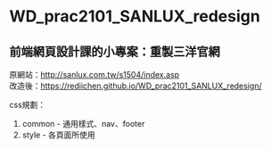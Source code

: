 # WD_prac2101_SANLUX_redesign
前端網頁設計課的小專案：重製三洋官網
---
原網站：http://sanlux.com.tw/s1504/index.asp <br>
改造後：https://rediichen.github.io/WD_prac2101_SANLUX_redesign/ <br>

css規劃：
1. common - 通用樣式、nav、footer
2. style - 各頁面所使用
